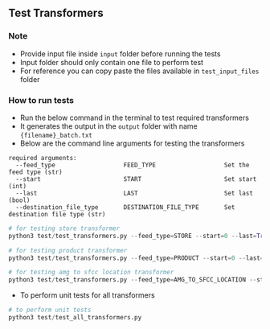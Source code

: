 ## Test Transformers


### Note

- Provide input file inside ```input``` folder before running the tests
- Input folder should only contain one file to perform test
- For reference you can copy paste the files available in ```test_input_files``` folder

### How to run tests

- Run the below command in the terminal to test required transformers
- It generates the output in the ```output``` folder with name ```{filename}_batch.txt```
- Below are the command line arguments for testing the transformers 

```
required arguments:
  --feed_type                   FEED_TYPE                   Set the feed type (str)        
  --start                       START                       Set start (int)                
  --last                        LAST                        Set last (bool)                
  --destination_file_type       DESTINATION_FILE_TYPE       Set destination file type (str)
```

```py
# for testing store transformer
python3 test/test_transformers.py --feed_type=STORE --start=0 --last=True --destination_file_type=csv 

# for testing product transformer
python3 test/test_transformers.py --feed_type=PRODUCT --start=0 --last=True --destination_file_type=xml 

# for testing amg to sfcc location transformer
python3 test/test_transformers.py --feed_type=AMG_TO_SFCC_LOCATION --start=0 --last=True --destination_file_type=xml
```

- To perform unit tests for all transformers

```py
# to perform unit tests
python3 test/test_all_transformers.py
```
